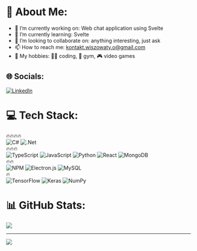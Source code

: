 # 💫 About Me:
- 🔭 I’m currently working on: Web chat application using Svelte<br>
- 🌱 I’m currently learning: Svelte <br>
- 👯 I’m looking to collaborate on: anything interesting, just ask<br>
- 📫 How to reach me: kontakt.wiszowaty.o@gmail.com<br>
- 🙌 My hobbies: 👨‍💻 coding, 💪 gym, 🎮 video games


## 🌐 Socials:
[![LinkedIn](https://img.shields.io/badge/LinkedIn-%230077B5.svg?logo=linkedin&logoColor=white)](https://linkedin.com/in/oskar-wiszowaty-009908174) 

# 💻 Tech Stack:
🔥🔥🔥🔥 <br/>
![C#](https://img.shields.io/badge/c%23-%23239120.svg?style=for-the-badge&logo=c-sharp&logoColor=white) 
![.Net](https://img.shields.io/badge/.NET-5C2D91?style=for-the-badge&logo=.net&logoColor=white) 
<br/>🔥🔥🔥 <br/>
![TypeScript](https://img.shields.io/badge/typescript-%23007ACC.svg?style=for-the-badge&logo=typescript&logoColor=white) 
![JavaScript](https://img.shields.io/badge/javascript-%23323330.svg?style=for-the-badge&logo=javascript&logoColor=%23F7DF1E) 
![Python](https://img.shields.io/badge/python-3670A0?style=for-the-badge&logo=python&logoColor=ffdd54) 
![React](https://img.shields.io/badge/react-%2320232a.svg?style=for-the-badge&logo=react&logoColor=%2361DAFB) 
![MongoDB](https://img.shields.io/badge/MongoDB-%234ea94b.svg?style=for-the-badge&logo=mongodb&logoColor=white) 
<br/>🔥🔥<br/>
![NPM](https://img.shields.io/badge/NPM-%23000000.svg?style=for-the-badge&logo=npm&logoColor=white) 
![Electron.js](https://img.shields.io/badge/Electron-191970?style=for-the-badge&logo=Electron&logoColor=white) 
![MySQL](https://img.shields.io/badge/mysql-%2300f.svg?style=for-the-badge&logo=mysql&logoColor=white) 
<br/>🔥<br/>
![TensorFlow](https://img.shields.io/badge/TensorFlow-%23FF6F00.svg?style=for-the-badge&logo=TensorFlow&logoColor=white) 
![Keras](https://img.shields.io/badge/Keras-%23D00000.svg?style=for-the-badge&logo=Keras&logoColor=white) 
![NumPy](https://img.shields.io/badge/numpy-%23013243.svg?style=for-the-badge&logo=numpy&logoColor=white)



# 📊 GitHub Stats:
![](https://github-readme-streak-stats.herokuapp.com/?user=wishuuu&theme=dark&hide_border=false)<br/>

---
[![](https://visitcount.itsvg.in/api?id=wishuuu&icon=0&color=0)](https://visitcount.itsvg.in)
